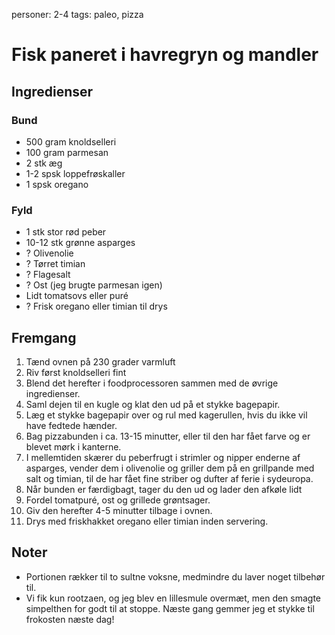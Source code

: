 personer: 2-4
tags: paleo, pizza

# Fisk paneret i havregryn og mandler

## Ingredienser
### Bund
  - 500 gram knoldselleri
  - 100 gram parmesan
  - 2 stk æg
  - 1-2 spsk loppefrøskaller
  - 1 spsk oregano

### Fyld
  - 1 stk stor rød peber
  - 10-12 stk grønne asparges
  - ? Olivenolie
  - ? Tørret timian
  - ? Flagesalt
  - ? Ost (jeg brugte parmesan igen)
  - Lidt tomatsovs eller puré
  - ? Frisk oregano eller timian til drys
 
## Fremgang
  1. Tænd ovnen på 230 grader varmluft
  2. Riv først knoldselleri fint
  3. Blend det herefter i foodprocessoren sammen med de øvrige ingredienser.
  4. Saml dejen til en kugle og klat den ud på et stykke bagepapir.
  5. Læg et stykke bagepapir over og rul med kagerullen, hvis du ikke vil have fedtede hænder.
  6. Bag pizzabunden i ca. 13-15 minutter, eller til den har fået farve og er blevet mørk i kanterne.
  7. I mellemtiden skærer du peberfrugt i strimler og nipper enderne af asparges, vender dem i olivenolie og griller dem på en grillpande med salt og timian, til de har fået fine striber og dufter af ferie i sydeuropa.
  8. Når bunden er færdigbagt, tager du den ud og lader den afkøle lidt
  9. Fordel tomatpuré, ost og grillede grøntsager.
  10. Giv den herefter 4-5 minutter tilbage i ovnen.
  11. Drys med friskhakket oregano eller timian inden servering.
 

## Noter
  - Portionen rækker til to sultne voksne, medmindre du laver noget tilbehør til.
  - Vi fik kun rootzaen, og jeg blev en lillesmule overmæt, men den smagte simpelthen for godt til at stoppe. Næste gang gemmer jeg et stykke til frokosten næste dag!
